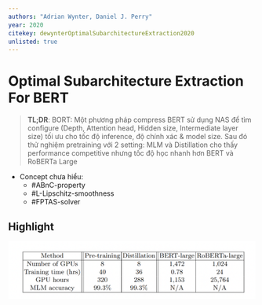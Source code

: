 ```yaml
---
authors: "Adrian Wynter, Daniel J. Perry"
year: 2020
citekey: dewynterOptimalSubarchitectureExtraction2020
unlisted: true 
---
```


# Optimal Subarchitecture Extraction For BERT
> **TL;DR**:  BORT: Một phương pháp compress BERT sử dụng NAS để tìm configure (Depth, Attention head, Hidden size, Intermediate layer size) tối ưu cho tốc độ inference, độ chính xác & model size. Sau đó thử nghiệm pretraining với 2 setting: MLM và Distillation cho thấy performance competitive nhưng tốc độ học nhanh hơn BERT và RoBERTa Large

- Concept chưa hiểu:
  - #ABnC-property
  - #L-Lipschitz-smoothness
  - #FPTAS-solver
## Highlight
![](./static/images/2021-05-13-14-16-35.png)
